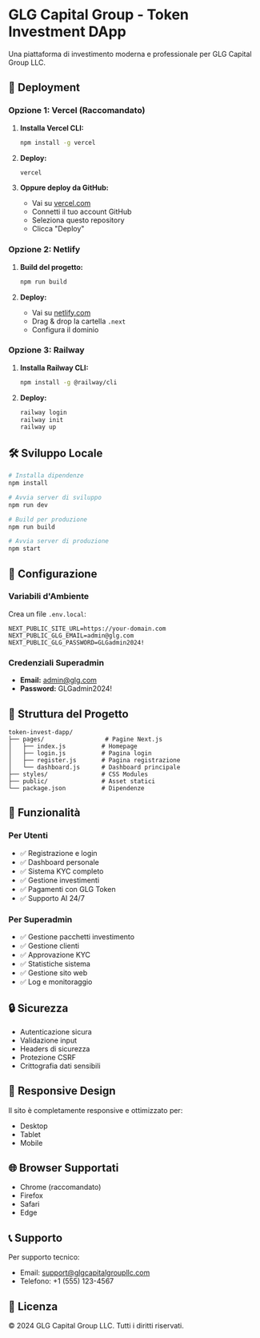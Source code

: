 # GLG Capital Group - Token Investment DApp

Una piattaforma di investimento moderna e professionale per GLG Capital Group LLC.

## 🚀 Deployment

### Opzione 1: Vercel (Raccomandato)

1. **Installa Vercel CLI:**
   ```bash
   npm install -g vercel
   ```

2. **Deploy:**
   ```bash
   vercel
   ```

3. **Oppure deploy da GitHub:**
   - Vai su [vercel.com](https://vercel.com)
   - Connetti il tuo account GitHub
   - Seleziona questo repository
   - Clicca "Deploy"

### Opzione 2: Netlify

1. **Build del progetto:**
   ```bash
   npm run build
   ```

2. **Deploy:**
   - Vai su [netlify.com](https://netlify.com)
   - Drag & drop la cartella `.next`
   - Configura il dominio

### Opzione 3: Railway

1. **Installa Railway CLI:**
   ```bash
   npm install -g @railway/cli
   ```

2. **Deploy:**
   ```bash
   railway login
   railway init
   railway up
   ```

## 🛠️ Sviluppo Locale

```bash
# Installa dipendenze
npm install

# Avvia server di sviluppo
npm run dev

# Build per produzione
npm run build

# Avvia server di produzione
npm start
```

## 🔧 Configurazione

### Variabili d'Ambiente

Crea un file `.env.local`:

```env
NEXT_PUBLIC_SITE_URL=https://your-domain.com
NEXT_PUBLIC_GLG_EMAIL=admin@glg.com
NEXT_PUBLIC_GLG_PASSWORD=GLGadmin2024!
```

### Credenziali Superadmin

- **Email:** admin@glg.com
- **Password:** GLGadmin2024!

## 📁 Struttura del Progetto

```
token-invest-dapp/
├── pages/                 # Pagine Next.js
│   ├── index.js          # Homepage
│   ├── login.js          # Pagina login
│   ├── register.js       # Pagina registrazione
│   └── dashboard.js      # Dashboard principale
├── styles/               # CSS Modules
├── public/               # Asset statici
└── package.json          # Dipendenze
```

## 🎯 Funzionalità

### Per Utenti
- ✅ Registrazione e login
- ✅ Dashboard personale
- ✅ Sistema KYC completo
- ✅ Gestione investimenti
- ✅ Pagamenti con GLG Token
- ✅ Supporto AI 24/7

### Per Superadmin
- ✅ Gestione pacchetti investimento
- ✅ Gestione clienti
- ✅ Approvazione KYC
- ✅ Statistiche sistema
- ✅ Gestione sito web
- ✅ Log e monitoraggio

## 🔒 Sicurezza

- Autenticazione sicura
- Validazione input
- Headers di sicurezza
- Protezione CSRF
- Crittografia dati sensibili

## 📱 Responsive Design

Il sito è completamente responsive e ottimizzato per:
- Desktop
- Tablet
- Mobile

## 🌐 Browser Supportati

- Chrome (raccomandato)
- Firefox
- Safari
- Edge

## 📞 Supporto

Per supporto tecnico:
- Email: support@glgcapitalgroupllc.com
- Telefono: +1 (555) 123-4567

## 📄 Licenza

© 2024 GLG Capital Group LLC. Tutti i diritti riservati. 